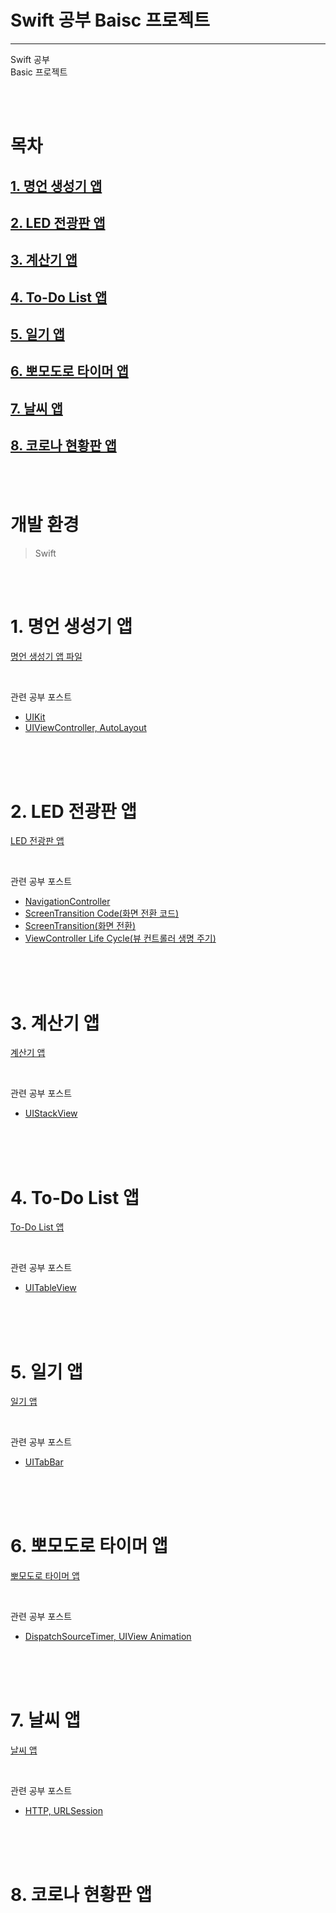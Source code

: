 # **Swift 공부 Baisc 프로젝트**
<hr>

Swift 공부  
Basic 프로젝트  

<br>
<br>

# **목차**

## [1. 명언 생성기 앱](#1.-명언-생성기-앱)  
## [2. LED 전광판 앱](#2.-LED-전광판-앱)  
## [3. 계산기 앱](#3.-계산기-앱)  
## [4. To-Do List 앱](#4.-To-Do-List-앱)
## [5. 일기 앱](#5.-일기-앱)
## [6. 뽀모도로 타이머 앱](#6.-뽀모도로-타이머-앱)
## [7. 날씨 앱](#7.-날씨-앱)
## [8. 코로나 현황판 앱](#8.-코로나-현황판-앱)

<br>
<br>

# **개발 환경**

> Swift




<br>
<br>

# **1. 명언 생성기 앱**

[명언 생성기 앱 파일](https://github.com/wnsgur9137/Swift_basic_projects/tree/master/QuotesGenerator)

<br>

관련 공부 포스트
- [UIKit](https://wnsgur9137.github.io/swift_basic_01_UIKit/)
- [UIViewController, AutoLayout](https://wnsgur9137.github.io/swift_basic_02_UIViewController/)

<br>
<br>
<br>

# **2. LED 전광판 앱**

[LED 전광판 앱](https://github.com/wnsgur9137/Swift_basic_projects/tree/master/LEDBoard)

<br>

관련 공부 포스트
- [NavigationController](https://wnsgur9137.github.io/swift_basic_03_UINavigationController/)
- [ScreenTransition Code(화면 전환 코드)](https://wnsgur9137.github.io/swift_basic_04-01_ScreenTransition_Code/)
- [ScreenTransition(화면 전환)](https://wnsgur9137.github.io/swift_basic_04_ScreenTransition/)
- [ViewController Life Cycle(뷰 컨트롤러 생명 주기)](https://wnsgur9137.github.io/swift_basic_05_ViewController-Life-Cycle/)

<br>
<br>
<br>

# **3. 계산기 앱**

[계산기 앱](https://github.com/wnsgur9137/Swift_basic_projects/tree/master/Calculator)

<br>

관련 공부 포스트
- [UIStackView](https://wnsgur9137.github.io/swift_basic_06_UIStackView/)


<br>
<br>
<br>

# **4. To-Do List 앱**

[To-Do List 앱](https://github.com/wnsgur9137/Swift_basic_projects/tree/master/ToDoList)

<br>

관련 공부 포스트
- [UITableView](https://wnsgur9137.github.io/swift_basic_07_UITableView/)

<br>
<br>
<br>

# **5. 일기 앱**

[일기 앱](https://github.com/wnsgur9137/Swift_basic_projects/tree/master/Diary)

<br>

관련 공부 포스트
- [UITabBar](https://wnsgur9137.github.io/swift_basic_08_UITabbar/)

<br>
<br>
<br>

# **6. 뽀모도로 타이머 앱**

[뽀모도로 타이머 앱](https://github.com/wnsgur9137/Swift_basic_projects/tree/pomodoroTimer)

<br>

관련 공부 포스트
 - [DispatchSourceTimer, UIView Animation](https://wnsgur9137.github.io/swift_basic_09_Timer/)

<br>
<br>
<br>

# **7. 날씨 앱**

[날씨 앱](https://github.com/wnsgur9137/Swift_basic_projects/tree/Weather)

<br>

관련 공부 포스트
 - [HTTP, URLSession](https://wnsgur9137/github.io/swift_basic_10_URLSession/)


<br>
<br>
<br>

# **8. 코로나 현황판 앱**

<br>
<br>
<br>
